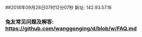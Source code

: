 ##2018年09月28日07时12分07秒 新址: 142.93.57.18
### 兔友常见问题及解答: https://github.com/wanggonging/d/blob/w/FAQ.md
